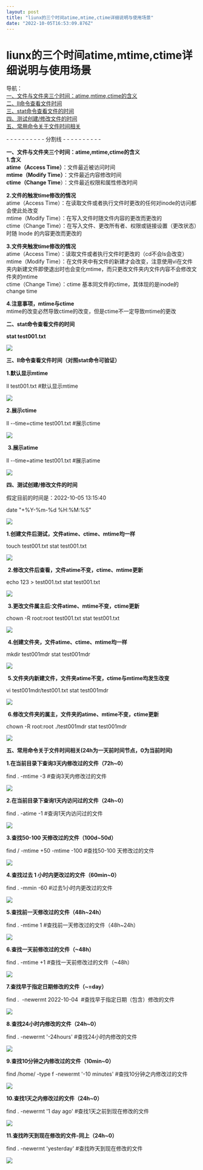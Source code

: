 ```yaml
---
layout: post
title: "liunx的三个时间atime,mtime,ctime详细说明与使用场景"
date: "2022-10-05T16:53:09.876Z"
---
```

liunx的三个时间atime,mtime,ctime详细说明与使用场景
====================================

导航：  
[一、文件与文件夹三个时间：atime,mtime,ctime的含义](#q1)  
[二、ll命令查看文件时间](#q2)  
[三、stat命令查看文件的时间](#q3)  
[四、测试创建/修改文件的时间](#q4)  
[五、常用命令关于文件时间相关](#q5)

\- - - - - - - - - - 分割线 - - - - - - - - - -

**一、文件与文件夹三个时间：atime,mtime,ctime的含义**  
**1.含义**  
**atime（Access Time）**：文件最近被访问时间  
**mtime（Modify Time）**：文件最近内容修改时间  
**ctime（Change Time**）：文件最近权限和属性修改时间

**2.文件的触发time修改的情况**  
atime（Access Time）：在读取文件或者执行文件时更改的任何对inode的访问都会使此处改变  
mtime（Modify Time）：在写入文件时随文件内容的更改而更改的  
ctime（Change Time）：在写入文件、更改所有者、权限或链接设置（更改状态）时随 Inode 的内容更改而更改的

**3.文件夹触发time修改的情况**  
atime（Access Time）：读取文件或者执行文件时更改的（cd不会ls会改变）  
mtime（Modify Time）：在文件夹中有文件的新建才会改变，注意使用vi在文件夹内新建文件即使退出时也会变化mtime，而只更改文件夹内文件内容不会修改文件夹的mtime  
ctime（Change Time）：ctime 基本同文件的ctime，其体现的是inode的change time

**4.注意事项，mtime与ctime**  
mtime的改变必然导致ctime的改变，但是ctime不一定导致mtime的更改

**二、stat命令查看文件的时间**

**stat test001.txt**

![](https://img2022.cnblogs.com/blog/1767782/202210/1767782-20221005130210732-2133877504.png)

**三、ll命令查看文件时间（对照stat命令可验证）**

**1.默认显示mtime**

ll test001.txt  #默认显示mtime

![](https://img2022.cnblogs.com/blog/1767782/202210/1767782-20221005130709990-1701290769.png)

**2.展示ctime**

ll --time=ctime test001.txt #展示ctime

![](https://img2022.cnblogs.com/blog/1767782/202210/1767782-20221005130808884-63722305.png)

 **3.展示atime**

ll --time=atime test001.txt #展示atime

![](https://img2022.cnblogs.com/blog/1767782/202210/1767782-20221005130851813-877549461.png)

**四、测试创建/修改文件的时间**

假定目前的时间是：2022-10-05 13:15:40

date "+%Y-%m-%d %H:%M:%S"

![](https://img2022.cnblogs.com/blog/1767782/202210/1767782-20221005131632717-496577351.png)

**1.创建文件后测试，文件atime、ctime、mtime均一样**

touch test001.txt
stat test001.txt

![](https://img2022.cnblogs.com/blog/1767782/202210/1767782-20221005131915628-568606095.png)

 **2.修改文件后查看，文件atime不变，ctime、mtime更新**

echo 123 > test001.txt
stat test001.txt

![](https://img2022.cnblogs.com/blog/1767782/202210/1767782-20221005131948866-473108489.png)

 **3.更改文件属主后:文件atime、mtime不变，ctime更新**

chown -R root:root test001.txt
stat test001.txt

![](https://img2022.cnblogs.com/blog/1767782/202210/1767782-20221005132130749-1947079203.png)

 **4.创建文件夹，文件atime、ctime、mtime均一样**

mkdir test001mdr
stat test001mdr

![](https://img2022.cnblogs.com/blog/1767782/202210/1767782-20221005132456163-1134546470.png)

 **5.文件夹内新建文件，文件夹atime不变，ctime与mtime均发生改变**

vi test001mdr/test001.txt
stat test001mdr

![](https://img2022.cnblogs.com/blog/1767782/202210/1767782-20221005132611317-1316313985.png)

 **6.修改文件夹的属主，文件夹的atime、mtime不变，ctime更新**

chown -R root:root ./test001mdr
stat test001mdr

![](https://img2022.cnblogs.com/blog/1767782/202210/1767782-20221005133616161-428588648.png)

**五、常用命令关于文件时间相关(24h为一天前时间节点，0为当前时间)**

**1.在当前目录下查询3天内修改过的文件（72h~0）**

find .  -mtime -3 #查询3天内修改过的文件

![](https://img2022.cnblogs.com/blog/1767782/202210/1767782-20221005152353331-1613539555.png)

**2.在当前目录下查询1天内访问过的文件（24h~0）**

find . -atime -1 #查询1天内访问过的文件

![](https://img2022.cnblogs.com/blog/1767782/202210/1767782-20221005152716265-468565590.png)

**3.查找50-100 天修改过的文件（100d~50d）**

find / -mtime +50 -mtime -100 #查找50-100 天修改过的文件

![](https://img2022.cnblogs.com/blog/1767782/202210/1767782-20221005152854424-1193987384.png)

**4.查找过去 1 小时内更改过的文件（60min~0）**

find . -mmin -60 #过去1小时内更改过的文件

![](https://img2022.cnblogs.com/blog/1767782/202210/1767782-20221005160134972-782170486.png)

**5.查找前一天修改过的文件（48h~24h）**

find . -mtime 1 #查找前一天修改过的文件（48h~24h）

![](https://img2022.cnblogs.com/blog/1767782/202210/1767782-20221005195520123-1789056299.png)

**6.查找一天前修改过的文件（~48h）**

find . -mtime +1 #查找一天前修改过的文件（~48h）

![](https://img2022.cnblogs.com/blog/1767782/202210/1767782-20221005205437773-109652533.png)

**7.查找早于指定日期修改的文件（~=day）**

find .  -newermt 2022-10-04  #查找早于指定日期（包含）修改的文件

![](https://img2022.cnblogs.com/blog/1767782/202210/1767782-20221005205712290-571820713.png)

**8.查找24小时内修改的文件（24h~0）**

find .  -newermt '\-24hours'  #查找24小时内修改的文件

![](https://img2022.cnblogs.com/blog/1767782/202210/1767782-20221005205949256-933596048.png)

**9.查找10分钟之内修改过的文件（10min~0）**

find /home/ -type f -newermt '\-10 minutes' #查找10分钟之内修改过的文件

![](https://img2022.cnblogs.com/blog/1767782/202210/1767782-20221005210140591-1579031390.png)

**10.查找1天之内修改过的文件（24h~0）**

find . -newermt '1 day ago' #查找1天之前到现在修改的文件

![](https://img2022.cnblogs.com/blog/1767782/202210/1767782-20221005210353131-714092844.png)

**11.查找昨天到现在修改的文件-同上（24h~0）**

find .  -newermt 'yesterday' #查找昨天到现在修改的文件

![](https://img2022.cnblogs.com/blog/1767782/202210/1767782-20221005210852346-1131428896.png)